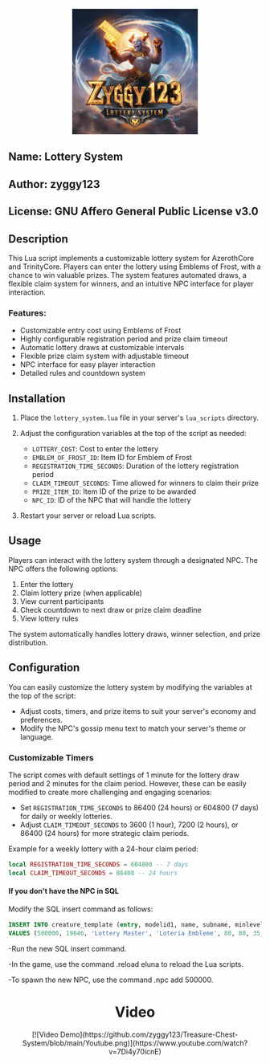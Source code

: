 <p align="center"><img src="https://github.com/zyggy123/lottery-lua/blob/main/icon.png" alt="Logo" width="250"/></p>

## Name: Lottery System
## Author: zyggy123
## License: GNU Affero General Public License v3.0

## Description

This Lua script implements a customizable lottery system for AzerothCore and TrinityCore. Players can enter the lottery using Emblems of Frost, with a chance to win valuable prizes. The system features automated draws, a flexible claim system for winners, and an intuitive NPC interface for player interaction.

### Features:

- Customizable entry cost using Emblems of Frost
- Highly configurable registration period and prize claim timeout
- Automatic lottery draws at customizable intervals
- Flexible prize claim system with adjustable timeout
- NPC interface for easy player interaction
- Detailed rules and countdown system

## Installation

1. Place the `lottery_system.lua` file in your server's `lua_scripts` directory.
2. Adjust the configuration variables at the top of the script as needed:
   - `LOTTERY_COST`: Cost to enter the lottery
   - `EMBLEM_OF_FROST_ID`: Item ID for Emblem of Frost
   - `REGISTRATION_TIME_SECONDS`: Duration of the lottery registration period
   - `CLAIM_TIMEOUT_SECONDS`: Time allowed for winners to claim their prize
   - `PRIZE_ITEM_ID`: Item ID of the prize to be awarded
   - `NPC_ID`: ID of the NPC that will handle the lottery

3. Restart your server or reload Lua scripts.

## Usage

Players can interact with the lottery system through a designated NPC. The NPC offers the following options:

1. Enter the lottery
2. Claim lottery prize (when applicable)
3. View current participants
4. Check countdown to next draw or prize claim deadline
5. View lottery rules

The system automatically handles lottery draws, winner selection, and prize distribution.

## Configuration

You can easily customize the lottery system by modifying the variables at the top of the script:

- Adjust costs, timers, and prize items to suit your server's economy and preferences.
- Modify the NPC's gossip menu text to match your server's theme or language.

### Customizable Timers

The script comes with default settings of 1 minute for the lottery draw period and 2 minutes for the claim period. However, these can be easily modified to create more challenging and engaging scenarios:

- Set `REGISTRATION_TIME_SECONDS` to 86400 (24 hours) or 604800 (7 days) for daily or weekly lotteries.
- Adjust `CLAIM_TIMEOUT_SECONDS` to 3600 (1 hour), 7200 (2 hours), or 86400 (24 hours) for more strategic claim periods.

Example for a weekly lottery with a 24-hour claim period:

```lua
local REGISTRATION_TIME_SECONDS = 604800 -- 7 days
local CLAIM_TIMEOUT_SECONDS = 86400 -- 24 hours
 ```
#### If you don't have the NPC in SQL
Modify the SQL insert command as follows:
 ```sql
INSERT INTO creature_template (entry, modelid1, name, subname, minlevel, maxlevel, faction, npcflag, scale, rank, dmgschool, baseattacktime, rangeattacktime, unit_class, unit_flags, type, type_flags, lootid, pickpocketloot, skinloot, resistance1, resistance2, resistance3, resistance4, resistance5, resistance6, spell1, spell2, spell3, spell4, spell5, spell6, spell7, spell8, PetSpellDataId, VehicleId, mingold, maxgold, AIName, MovementType, InhabitType, HoverHeight, HealthModifier, ManaModifier, ArmorModifier, RacialLeader, movementId, RegenHealth, mechanic_immune_mask, flags_extra, ScriptName)
VALUES (500000, 19646, 'Lottery Master', 'Loteria Embleme', 80, 80, 35, 1, 1, 0, 0, 2000, 2000, 1, 33536, 7, 138936390, 0, 0, 0, 0, 0, 0, 0, 0, 0, 0, 0, 0, 0, 0, 0, 0, 0, 0, 0, '', 0, 3, 1, 1, 1, 1, 0, 0, 1, 0, 0, '');
 ```

-Run the new SQL insert command.

-In the game, use the command .reload eluna to reload the Lua scripts.

-To spawn the new NPC, use the command .npc add 500000.

<h1 align="center">Video</h1>

<p align="center"> [![Video Demo](https://github.com/zyggy123/Treasure-Chest-System/blob/main/Youtube.png)](https://www.youtube.com/watch?v=7Di4y70icnE) </p>
